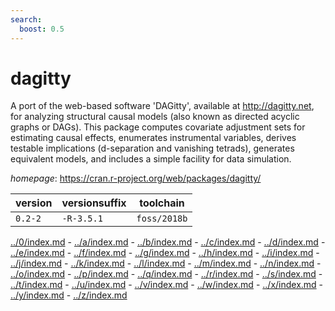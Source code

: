 ```yaml
---
search:
  boost: 0.5
---
```

# dagitty

A port of the web-based software 'DAGitty', available at <http://dagitty.net>, for  analyzing structural causal models (also known as directed acyclic graphs or DAGs). This package  computes covariate adjustment sets for estimating causal effects, enumerates instrumental variables,  derives testable implications (d-separation and vanishing tetrads), generates equivalent models, and  includes a simple facility for data simulation.

*homepage*: <https://cran.r-project.org/web/packages/dagitty/>

version | versionsuffix | toolchain
--------|---------------|----------
``0.2-2`` | ``-R-3.5.1`` | ``foss/2018b``

[../0/index.md](0) - [../a/index.md](a) - [../b/index.md](b) - [../c/index.md](c) - [../d/index.md](d) - [../e/index.md](e) - [../f/index.md](f) - [../g/index.md](g) - [../h/index.md](h) - [../i/index.md](i) - [../j/index.md](j) - [../k/index.md](k) - [../l/index.md](l) - [../m/index.md](m) - [../n/index.md](n) - [../o/index.md](o) - [../p/index.md](p) - [../q/index.md](q) - [../r/index.md](r) - [../s/index.md](s) - [../t/index.md](t) - [../u/index.md](u) - [../v/index.md](v) - [../w/index.md](w) - [../x/index.md](x) - [../y/index.md](y) - [../z/index.md](z)

